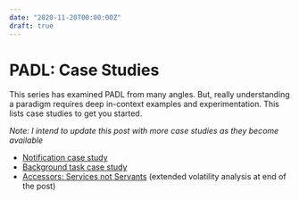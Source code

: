 ```yaml
---
date: "2020-11-20T00:00:00Z"
draft: true
---
```


# PADL: Case Studies
This series has examined PADL from many angles. But, really understanding a paradigm requires deep in-context examples and experimentation. This lists case studies to get you started.

*Note: I intend to update this post with more case studies as they become available*

- [Notification case study](../../posts/2020-08-14-Notification-Design.md)
- [Background task case study](../../posts/2020-09-11-Background-Task-Refactor.md)
- [Accessors: Services not Servants](../../posts/2021-01-01-Accessors-Services-Not-Servants.md) (extended volatility analysis at end of the post)

